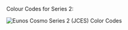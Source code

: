 Colour Codes for Series 2:

![Eunos Cosmo Series 2 (JCES) Color Codes](https://github.com/drbluetongue/eunoscosmo/assets/12694883/f0a10ce2-2aa4-4e41-a39e-446fd3168760)
